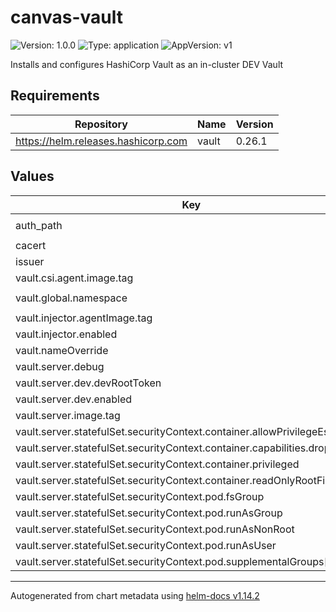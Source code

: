 # canvas-vault

![Version: 1.0.0](https://img.shields.io/badge/Version-1.0.0-informational?style=flat-square) ![Type: application](https://img.shields.io/badge/Type-application-informational?style=flat-square) ![AppVersion: v1](https://img.shields.io/badge/AppVersion-v1-informational?style=flat-square)

Installs and configures HashiCorp Vault as an in-cluster DEV Vault

## Requirements

| Repository | Name | Version |
|------------|------|---------|
| https://helm.releases.hashicorp.com | vault | 0.26.1 |

## Values

| Key | Type | Default | Description |
|-----|------|---------|-------------|
| auth_path | string | `"jwt-k8s-sman"` |  |
| cacert | string | `nil` |  |
| issuer | string | `nil` |  |
| vault.csi.agent.image.tag | string | `"1.14.8"` |  |
| vault.global.namespace | string | `"canvas-vault"` |  |
| vault.injector.agentImage.tag | string | `"1.14.8"` |  |
| vault.injector.enabled | bool | `false` |  |
| vault.nameOverride | string | `"vault-hc"` |  |
| vault.server.debug | bool | `true` |  |
| vault.server.dev.devRootToken | string | `"egalegal"` |  |
| vault.server.dev.enabled | bool | `true` |  |
| vault.server.image.tag | string | `"1.14.8"` |  |
| vault.server.statefulSet.securityContext.container.allowPrivilegeEscalation | bool | `false` |  |
| vault.server.statefulSet.securityContext.container.capabilities.drop[0] | string | `"ALL"` |  |
| vault.server.statefulSet.securityContext.container.privileged | bool | `false` |  |
| vault.server.statefulSet.securityContext.container.readOnlyRootFilesystem | bool | `true` |  |
| vault.server.statefulSet.securityContext.pod.fsGroup | int | `1000` |  |
| vault.server.statefulSet.securityContext.pod.runAsGroup | int | `1000` |  |
| vault.server.statefulSet.securityContext.pod.runAsNonRoot | bool | `true` |  |
| vault.server.statefulSet.securityContext.pod.runAsUser | int | `100` |  |
| vault.server.statefulSet.securityContext.pod.supplementalGroups[0] | int | `1000` |  |

----------------------------------------------
Autogenerated from chart metadata using [helm-docs v1.14.2](https://github.com/norwoodj/helm-docs/releases/v1.14.2)
